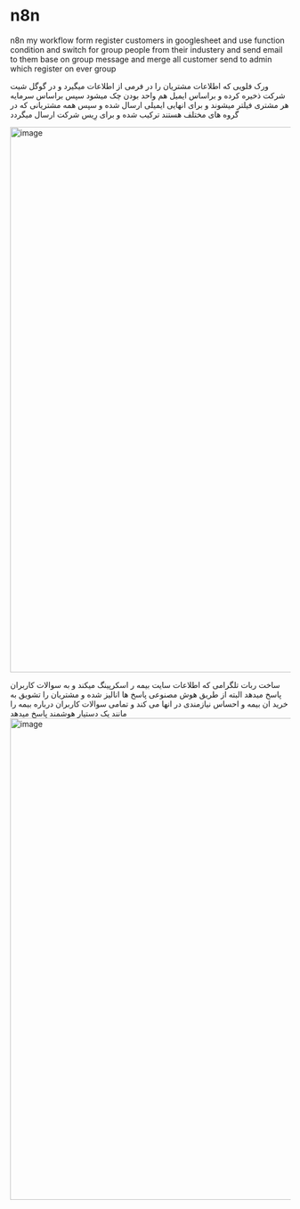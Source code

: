# n8n
n8n my workflow
form register customers in googlesheet and use function condition and switch for group people from  their industery 
and send email to them  base on group message and merge all customer send to admin which register on ever group

 ورک فلویی که اطلاعات مشتریان را در فرمی از اطلاعات میگیرد و در گوگل شیت شرکت ذخیره کرده و براساس ایمیل هم واحد بودن چک میشود
 سپس براساس سرمایه هر مشتری فیلتر میشوند و برای انهایی ایمیلی ارسال شده و سپس همه مشتریانی که در گروه های مختلف هستند ترکیب شده و برای رِیس شرکت ارسال میگردد 


<img width="2232" height="978" alt="image" src="https://github.com/user-attachments/assets/395fda15-b2d6-4cca-8ab9-faaae49a8eab" />


 ساخت ربات تلگرامی که اطلاعات سایت بیمه ر اسکرپینگ میکند و به سوالات کاربران پاسخ میدهد البته از طریق هوش مصنوعی پاسخ ها انالیز شده و مشتریان را تشویق به خرید ان بیمه و احساس نیازمندی در انها می کند  و تمامی سوالات کاربران درباره بیمه را مانند یک دستیار هوشمند پاسخ میدهد 
<img width="1760" height="864" alt="image" src="https://github.com/user-attachments/assets/c909e4b4-74e9-4abe-bc05-821ea29aa8f4" />
